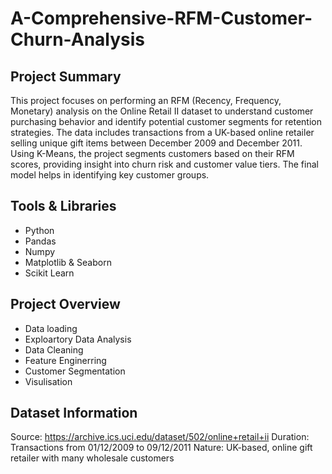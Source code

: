 # A-Comprehensive-RFM-Customer-Churn-Analysis

## Project Summary

This project focuses on performing an RFM (Recency, Frequency, Monetary) analysis on the Online Retail II dataset to understand customer purchasing behavior and identify potential customer segments for retention strategies. The data includes transactions from a UK-based online retailer selling unique gift items between December 2009 and December 2011.
Using K-Means, the project segments customers based on their RFM scores, providing insight into churn risk and customer value tiers. The final model helps in identifying key customer groups.


## Tools & Libraries
- Python
- Pandas
- Numpy
- Matplotlib & Seaborn
- Scikit Learn


## Project Overview

- Data loading
- Exploartory Data Analysis
- Data Cleaning
- Feature Enginerring
- Customer Segmentation
- Visulisation










## Dataset Information
Source: https://archive.ics.uci.edu/dataset/502/online+retail+ii
Duration: Transactions from 01/12/2009 to 09/12/2011
Nature: UK-based, online gift retailer with many wholesale customers
